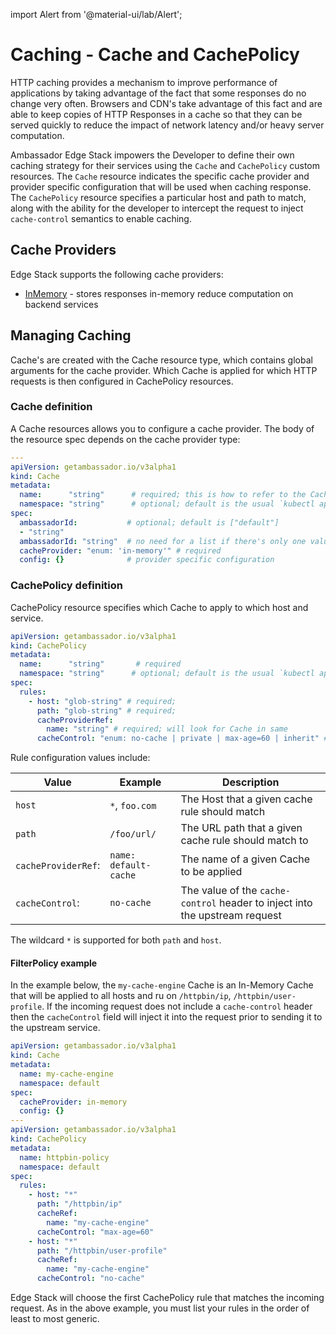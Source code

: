 import Alert from '@material-ui/lab/Alert';

# Caching - Cache and CachePolicy

HTTP caching provides a mechanism to improve performance of applications by taking advantage of the fact that some responses do no change very often. Browsers and CDN's take advantage of this fact and are able to keep copies of HTTP Responses in a cache so that they can be served quickly to reduce the impact of network latency and/or heavy server computation.

Ambassador Edge Stack impowers the Developer to define their own caching strategy for their services using the `Cache` and `CachePolicy` custom resources. The `Cache` resource indicates the specific cache provider and provider specific configuration that will be used when caching response. The `CachePolicy` resource specifies a particular host and path to match, along with the ability for the developer to intercept the request to inject `cache-control` semantics to enable caching.

## Cache Providers

Edge Stack supports the following cache providers:

* [InMemory](in-memory) - stores responses in-memory reduce computation on backend services

## Managing Caching

Cache's are created with the Cache resource type, which contains global arguments for the cache provider. Which Cache is applied for which HTTP requests is then configured in CachePolicy resources.

### Cache definition

A Cache resources allows you to configure a cache provider. The body of the resource spec depends on the cache provider type:

```yaml
---
apiVersion: getambassador.io/v3alpha1
kind: Cache
metadata:
  name:      "string"      # required; this is how to refer to the Cache in a CachePolicy
  namespace: "string"      # optional; default is the usual `kubectl apply` default namespace
spec:
  ambassadorId:           # optional; default is ["default"]
  - "string"
  ambassadorId: "string"  # no need for a list if there's only one value
  cacheProvider: "enum: 'in-memory'" # required 
  config: {}              # provider specific configuration
```

### CachePolicy definition

CachePolicy resource specifies which Cache to apply to which host and service.

```yaml
apiVersion: getambassador.io/v3alpha1
kind: CachePolicy
metadata:
  name:      "string"       # required
  namespace: "string"      # optional; default is the usual `kubectl apply` default namespace
spec:
  rules:
    - host: "glob-string" # required;
      path: "glob-string" # required;
      cacheProviderRef:
        name: "string" # required; will look for Cache in same
      cacheControl: "enum: no-cache | private | max-age=60 | inherit" #optional: inject cache semantics before sending to upstream cluster
```

Rule configuration values include:

| Value               | Example               | Description                                                                 |
| ------------------- | --------------------- | --------------------------------------------------------------------------- |
| `host`              | `*`, `foo.com`        | The Host that a given cache rule should match                               |
| `path`              | `/foo/url/`           | The URL path that a given cache rule should match to                        |
| `cacheProviderRef`: | `name: default-cache` | The name of a given Cache to be applied                                     |
| `cacheControl`:     | `no-cache`            | The value of the `cache-control` header to inject into the upstream request |

The wildcard `*` is supported for both `path` and `host`.

#### FilterPolicy example

In the example below, the `my-cache-engine` Cache is an In-Memory Cache that will be applied to all hosts and ru on  `/httpbin/ip`, `/httpbin/user-profile`. If the incoming request does not include a `cache-control` header then the `cacheControl` field will inject it into the request
prior to sending it to the upstream service.

```yaml
apiVersion: getambassador.io/v3alpha1
kind: Cache
metadata:
  name: my-cache-engine
  namespace: default
spec:
  cacheProvider: in-memory
  config: {}
---
apiVersion: getambassador.io/v3alpha1
kind: CachePolicy
metadata:
  name: httpbin-policy
  namespace: default
spec:
  rules:
    - host: "*"
      path: "/httpbin/ip"
      cacheRef: 
        name: "my-cache-engine"
      cacheControl: "max-age=60"
    - host: "*"
      path: "/httpbin/user-profile"
      cacheRef: 
        name: "my-cache-engine"
      cacheControl: "no-cache"
```

<Alert severity="info">
  Edge Stack will choose the first CachePolicy rule that matches the incoming request. As in the above example, you must list your rules in the order of least to most generic.
</Alert>
